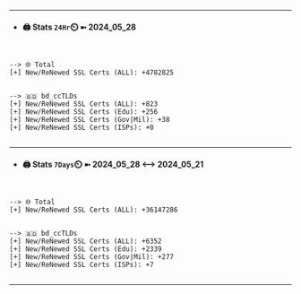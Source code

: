 

---
- #### 🖨️ **Stats** `24Hr`⏲️ ➼ 2024_05_28
```console


--> 🌐 Total
[+] New/ReNewed SSL Certs (ALL): +4782825


--> 🇧🇩 bd_ccTLDs
[+] New/ReNewed SSL Certs (ALL): +823
[+] New/ReNewed SSL Certs (Edu): +256
[+] New/ReNewed SSL Certs (Gov|Mil): +38
[+] New/ReNewed SSL Certs (ISPs): +0


```

---
- #### 🖨️ **Stats** `7Days`⏲️ ➼ 2024_05_28 <--> 2024_05_21
```console


--> 🌐 Total
[+] New/ReNewed SSL Certs (ALL): +36147286


--> 🇧🇩 bd_ccTLDs
[+] New/ReNewed SSL Certs (ALL): +6352
[+] New/ReNewed SSL Certs (Edu): +2339
[+] New/ReNewed SSL Certs (Gov|Mil): +277
[+] New/ReNewed SSL Certs (ISPs): +7


```

---

